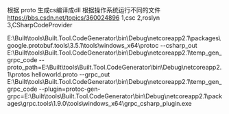 ﻿根据 proto 生成cs编译成dll
根据操作系统运行不同的文件
https://bbs.csdn.net/topics/360024896
1,csc
2,roslyn
3,CSharpCodeProvider

E:\Built\tools\Built.Tool.CodeGenerator\bin\Debug\netcoreapp2.1\packages\google.protobuf.tools\3.5.1\tools\windows_x64\protoc  --csharp_out E:\Built\tools\Built.Tool.CodeGenerator\bin\Debug\netcoreapp2.1\temp_gen_grpc_code --proto_path=E:\Built\tools\Built.Tool.CodeGenerator\bin\Debug\netcoreapp2.1\protos helloworld.proto --grpc_out E:\Built\tools\Built.Tool.CodeGenerator\bin\Debug\netcoreapp2.1\temp_gen_grpc_code --plugin=protoc-gen-grpc=E:\Built\tools\Built.Tool.CodeGenerator\bin\Debug\netcoreapp2.1\packages\grpc.tools\1.9.0\tools\windows_x64\grpc_csharp_plugin.exe
